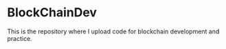 # BlockChainDev
This is the repository where I upload code for blockchain development and practice.
